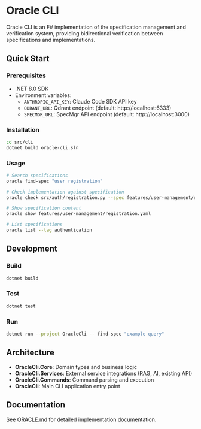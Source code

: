 # Oracle CLI

Oracle CLI is an F# implementation of the specification management and verification system, providing bidirectional verification between specifications and implementations.

## Quick Start

### Prerequisites
- .NET 8.0 SDK
- Environment variables:
  - `ANTHROPIC_API_KEY`: Claude Code SDK API key
  - `QDRANT_URL`: Qdrant endpoint (default: http://localhost:6333)
  - `SPECMGR_URL`: SpecMgr API endpoint (default: http://localhost:3000)

### Installation
```bash
cd src/cli
dotnet build oracle-cli.sln
```

### Usage
```bash
# Search specifications
oracle find-spec "user registration"

# Check implementation against specification
oracle check src/auth/registration.py --spec features/user-management/registration.yaml

# Show specification content
oracle show features/user-management/registration.yaml

# List specifications
oracle list --tag authentication
```

## Development

### Build
```bash
dotnet build
```

### Test
```bash
dotnet test
```

### Run
```bash
dotnet run --project OracleCli -- find-spec "example query"
```

## Architecture

- **OracleCli.Core**: Domain types and business logic
- **OracleCli.Services**: External service integrations (RAG, AI, existing API)
- **OracleCli.Commands**: Command parsing and execution
- **OracleCli**: Main CLI application entry point

## Documentation

See [ORACLE.md](ORACLE.md) for detailed implementation documentation.